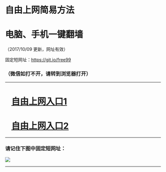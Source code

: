 ﻿# 自由上网简易方法

# 电脑、手机一键翻墙

（2017/10/09 更新，网址有效）

固定短网址：https://git.io/free99

### （微信如打不开，请转到浏览器打开）


***





# &nbsp;&nbsp; <a href="http://ft59629853.fwq-tz-1001.info/fwqtz01.html?t=100900130942 " target="_blank">自由上网入口1</a>
# &nbsp;&nbsp; <a href="http://ft2853427176.fwq-tz-1002.info/fwqtz02.html?t=10090014108 " target="_blank">自由上网入口2</a>
***

### 请记住下图中固定短网址：

<img src="https://s3-us-west-2.amazonaws.com/fwq-1001/yjfq-20170905okok.png" /> 


***

